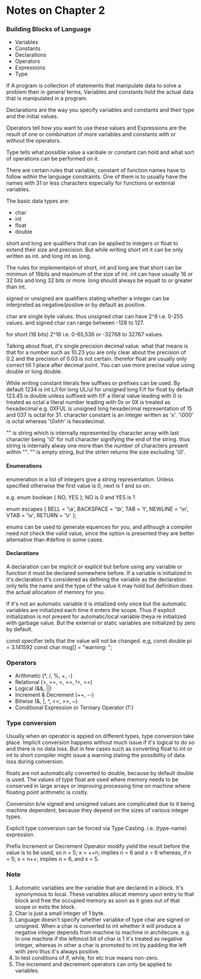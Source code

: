 # Notes on Chapter 2

### Building Blocks of Language
* Variables
* Constants
* Declarations
* Operators
* Expressions
* Type

If A program is collection of statements that manipulate data to solve a problem then in general terms, Variables and constants hold the actual data that is manipulated in a program.

Declarations are the way you specify variables and constants and their type and the initial values.

Operators tell how you want to use these values and Expressions are the result of one or combination of more variables and constants with or without the operators.

Type tells what possible value a varibale or constant can hold and what sort of operations can be performed on it.

There are certain rules that variable, constant of function names have to follow within the language constraints. One of them is to usually have the names with 31 or less characters especially for functions or external variables.

The basic data types are:
* char
* int
* float
* double

short and long are qualifiers that can be applied to integers or float to extend their size and precision. But while writing short int it can be only written as int. and long int as long.

The rules for implementaion of short, int and long are that short can be minimun of 16bits and maximum of the size of int. int can have usually 16 or 32 bits and long 32 bits or more. long should always be equalt to or greater than int.

signed or unsigned are qualifiers stating whether a integer can be interpreted as negative/postive or by default as positive.

char are single byte values. thus unsigned char can have 2^8 i.e. 0-255 values. and signed char can range between -128 to 127.

for short (16 bits) 2^16 i.e. 0-65,536 or -32768 to 32767 values.

Talking about float, it's single precision decimal value. what that means is that for a number such as 10.23 you are only clear about the precision of 0.2 and the precision of 0.03 is not certain. therefor float are usually only correct till 1 place after decimal point. You can use more precise value using double or long double.

While writing constant literals few suffixes or prefixes can be used.
By default 1234 is int
L/l for long
UL/ul for unsigned long
F/f for float
by default 123.45 is double unless suffixed with f/F
a literal value leading with 0 is treated as octal
a literal number leading with 0x or 0X is treated as hexadecimal
e.g. 0XFUL is unsigned long hexadecimal representation of 15 and 037 is octal for 31.
character constant is an integer written as 'x'. '\000' is octal whereas '\0xhh' is hexadecimal.

"" is string which is internally represented by character array with last character being '\0' for null character signifying the end of the string. thus string is internally alway one more than the number of characters present within "". "" is empty string, but the strlen returns the size excluding '\0'.

#### Enumerations
enumeration in a list of integers give a string representation. Unless specified otherwise the first value is 0, next is 1 and so on.

e.g. enum boolean { NO, YES }; NO is 0 and YES is 1

enum escapes { BELL = '\a', BACKSPACE = '\b', TAB = 't',
               NEWLINE = '\n', VTAB = '\v', RETURN = '\r' };

enums can be used to generate equences for you, and although a compiler need not check the valid value, since the option is presented they are better alternative than #define in some cases.

#### Declarations

A declaration can be implicit or explicit but before using any variable or function it must be declared somewhere before. If a variable is initialized in it's declaration it's considered as defining the variable as the declaration only tells the name and the type of the value it may hold but definition does the actual allocation of memory for you.

If it's not an automatic variable it is intialized only once but the automatic variables are initialized each time it enters the scope. Thus if explicit initialization is not present for automatic/local variable theya re initialized with garbage value. But the external or static variables are initialized by zero by default.

const specifier tells that the value will not be changed.
e,g, const double pi = 3.141592
const char msg[] = "warning: ";

### Operators
* Arithmetic (*, /, %, +, -)
* Relational (>, >=, <, <=, !=, ==)
* Logical (&&, ||)
* Increment & Decrement (++, --)
* Bitwise (&, |, ^, <<, >>, ~)
* Conditional Expression or Terniary Operator (?:)

### Type conversion
Usually when an operator is appied on different types, type conversion take place. Implicit conversion happens without much issue if it's logical to do so and there is no data loss. But in few cases such as converting float to int or int to short compiler might issue a warning stating the possibility of data loss during conversion.

floats are not automatically converted to double, because by default double is used. The values of type float are used where memory needs to be conserved in large arrays or improving processing time on machine where floating point arithmetic is costly.

Conversion b/w signed and unsigned values are complicated due to it being machine dependent, because they depend on the sizes of various integer types.

Explicit type conversion can be forced via Type Casting. i.e. (type-name) expression.

Prefix Increment or Decrement Operator modify yield the result before the value is to be used, so
n = 5; x = ++n; implies n = 6 and x = 6
whereas, if n = 5; x = n++; implies n = 6, and x = 5.

### Note
1. Automatic variables are the variable that are declared in a block. It's synonymous to local. These variables allocat memory upon entry to that block and free the occupied memory as soon as it goes out of that scope or exits the block.
2. Char is just a small integer of 1 byte.
3. Language doesn't specify whether variabke of type char are signed or unsigned. When a char is converted to int whether it will produce a negative integer depends from machine to machine in architecure. e.g. In one machine if the leftmost bit of char is 1 it's treated as negative integer, whereas in other a char is promoted to int by padding the left with zero thus it's always positive.
4. In test conditions of if, while, for etc true means non-zero.
5. The increment and decrement operators can only be applied to variables.
